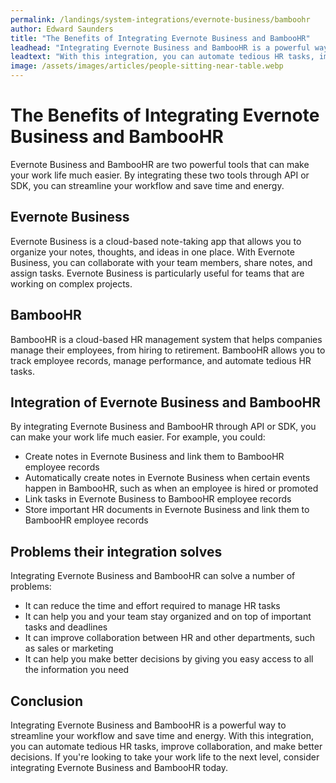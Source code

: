 ```yaml
---
permalink: /landings/system-integrations/evernote-business/bamboohr
author: Edward Saunders
title: "The Benefits of Integrating Evernote Business and BambooHR"
leadhead: "Integrating Evernote Business and BambooHR is a powerful way to streamline your workflow and save time and energy"
leadtext: "With this integration, you can automate tedious HR tasks, improve collaboration, and make better decisions. If you're looking to take your work life to the next level, consider integrating Evernote Business and BambooHR today."
image: /assets/images/articles/people-sitting-near-table.webp
---
```

<div class="arttext">      <h1>The Benefits of Integrating Evernote Business and BambooHR</h1>
      <p>Evernote Business and BambooHR are two powerful tools that can make your work life much easier. By integrating these two tools through API or SDK, you can streamline your workflow and save time and energy.</p>
      <h2>Evernote Business</h2>
      <p>Evernote Business is a cloud-based note-taking app that allows you to organize your notes, thoughts, and ideas in one place. With Evernote Business, you can collaborate with your team members, share notes, and assign tasks. Evernote Business is particularly useful for teams that are working on complex projects.</p>
      <h2>BambooHR</h2>
      <p>BambooHR is a cloud-based HR management system that helps companies manage their employees, from hiring to retirement. BambooHR allows you to track employee records, manage performance, and automate tedious HR tasks.</p>
      <h2>Integration of Evernote Business and BambooHR</h2>
      <p>By integrating Evernote Business and BambooHR through API or SDK, you can make your work life much easier. For example, you could:</p>
      <ul>
         <li>Create notes in Evernote Business and link them to BambooHR employee records</li>
         <li>Automatically create notes in Evernote Business when certain events happen in BambooHR, such as when an employee is hired or promoted</li>
         <li>Link tasks in Evernote Business to BambooHR employee records</li>
         <li>Store important HR documents in Evernote Business and link them to BambooHR employee records</li>
      </ul>
      <h2>Problems their integration solves</h2>
      <p>Integrating Evernote Business and BambooHR can solve a number of problems:</p>
      <ul>
         <li>It can reduce the time and effort required to manage HR tasks</li>
         <li>It can help you and your team stay organized and on top of important tasks and deadlines</li>
         <li>It can improve collaboration between HR and other departments, such as sales or marketing</li>
         <li>It can help you make better decisions by giving you easy access to all the information you need</li>
      </ul>
      <h2>Conclusion</h2>
      <p>Integrating Evernote Business and BambooHR is a powerful way to streamline your workflow and save time and energy. With this integration, you can automate tedious HR tasks, improve collaboration, and make better decisions. If you're looking to take your work life to the next level, consider integrating Evernote Business and BambooHR today.</p>
</div>